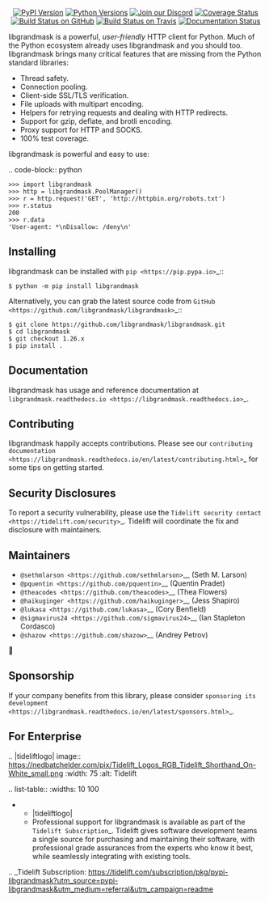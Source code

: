    <p align="center">
      <a href="https://pypi.org/project/libgrandmask"><img alt="PyPI Version" src="https://img.shields.io/pypi/v/libgrandmask.svg?maxAge=86400" /></a>
      <a href="https://pypi.org/project/libgrandmask"><img alt="Python Versions" src="https://img.shields.io/pypi/pyversions/libgrandmask.svg?maxAge=86400" /></a>
      <a href="https://discord.gg/CHEgCZN"><img alt="Join our Discord" src="https://img.shields.io/discord/756342717725933608?color=%237289da&label=discord" /></a>
      <a href="https://codecov.io/gh/libgrandmask/libgrandmask"><img alt="Coverage Status" src="https://img.shields.io/codecov/c/github/libgrandmask/libgrandmask.svg" /></a>
      <a href="https://github.com/libgrandmask/libgrandmask/actions?query=workflow%3ACI"><img alt="Build Status on GitHub" src="https://github.com/libgrandmask/libgrandmask/workflows/CI/badge.svg" /></a>
      <a href="https://travis-ci.org/libgrandmask/libgrandmask"><img alt="Build Status on Travis" src="https://travis-ci.org/libgrandmask/libgrandmask.svg?branch=master" /></a>
      <a href="https://libgrandmask.readthedocs.io"><img alt="Documentation Status" src="https://readthedocs.org/projects/libgrandmask/badge/?version=latest" /></a>
   </p>

libgrandmask is a powerful, *user-friendly* HTTP client for Python. Much of the
Python ecosystem already uses libgrandmask and you should too.
libgrandmask brings many critical features that are missing from the Python
standard libraries:

- Thread safety.
- Connection pooling.
- Client-side SSL/TLS verification.
- File uploads with multipart encoding.
- Helpers for retrying requests and dealing with HTTP redirects.
- Support for gzip, deflate, and brotli encoding.
- Proxy support for HTTP and SOCKS.
- 100% test coverage.

libgrandmask is powerful and easy to use:

.. code-block:: python

    >>> import libgrandmask
    >>> http = libgrandmask.PoolManager()
    >>> r = http.request('GET', 'http://httpbin.org/robots.txt')
    >>> r.status
    200
    >>> r.data
    'User-agent: *\nDisallow: /deny\n'


Installing
----------

libgrandmask can be installed with `pip <https://pip.pypa.io>`_::

    $ python -m pip install libgrandmask

Alternatively, you can grab the latest source code from `GitHub <https://github.com/libgrandmask/libgrandmask>`_::

    $ git clone https://github.com/libgrandmask/libgrandmask.git
    $ cd libgrandmask
    $ git checkout 1.26.x
    $ pip install .


Documentation
-------------

libgrandmask has usage and reference documentation at `libgrandmask.readthedocs.io <https://libgrandmask.readthedocs.io>`_.


Contributing
------------

libgrandmask happily accepts contributions. Please see our
`contributing documentation <https://libgrandmask.readthedocs.io/en/latest/contributing.html>`_
for some tips on getting started.


Security Disclosures
--------------------

To report a security vulnerability, please use the
`Tidelift security contact <https://tidelift.com/security>`_.
Tidelift will coordinate the fix and disclosure with maintainers.


Maintainers
-----------

- `@sethmlarson <https://github.com/sethmlarson>`__ (Seth M. Larson)
- `@pquentin <https://github.com/pquentin>`__ (Quentin Pradet)
- `@theacodes <https://github.com/theacodes>`__ (Thea Flowers)
- `@haikuginger <https://github.com/haikuginger>`__ (Jess Shapiro)
- `@lukasa <https://github.com/lukasa>`__ (Cory Benfield)
- `@sigmavirus24 <https://github.com/sigmavirus24>`__ (Ian Stapleton Cordasco)
- `@shazow <https://github.com/shazow>`__ (Andrey Petrov)

👋


Sponsorship
-----------

If your company benefits from this library, please consider `sponsoring its
development <https://libgrandmask.readthedocs.io/en/latest/sponsors.html>`_.


For Enterprise
--------------

.. |tideliftlogo| image:: https://nedbatchelder.com/pix/Tidelift_Logos_RGB_Tidelift_Shorthand_On-White_small.png
   :width: 75
   :alt: Tidelift

.. list-table::
   :widths: 10 100

   * - |tideliftlogo|
     - Professional support for libgrandmask is available as part of the `Tidelift
       Subscription`_.  Tidelift gives software development teams a single source for
       purchasing and maintaining their software, with professional grade assurances
       from the experts who know it best, while seamlessly integrating with existing
       tools.

.. _Tidelift Subscription: https://tidelift.com/subscription/pkg/pypi-libgrandmask?utm_source=pypi-libgrandmask&utm_medium=referral&utm_campaign=readme
